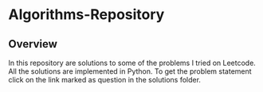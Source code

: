 # Algorithms-Repository

## Overview

In this repository are solutions to some of the problems I tried on Leetcode. All the solutions are implemented in Python.
To get the problem statement click on the link marked as question in the solutions folder.



